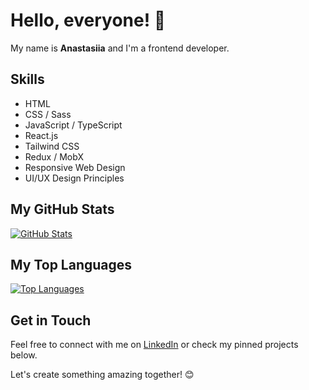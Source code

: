 # Hello, everyone! 👋

My name is **Anastasiia** and I'm a frontend developer.

## Skills

- HTML
- CSS / Sass
- JavaScript / TypeScript
- React.js
- Tailwind CSS
- Redux / MobX
- Responsive Web Design
- UI/UX Design Principles


## My GitHub Stats

[![GitHub Stats](https://github-readme-stats.vercel.app/api?username=mirage109)](https://github.com/anuraghazra/github-readme-stats)

## My Top Languages

[![Top Languages](https://github-readme-stats.vercel.app/api/top-langs/?username=mirage109&layout=compact)](https://github.com/anuraghazra/github-readme-stats)

## Get in Touch

Feel free to connect with me on [LinkedIn](https://www.linkedin.com/in/anastasia-zibla-20b7b421/) or check my pinned projects below.

Let's create something amazing together! 😊

